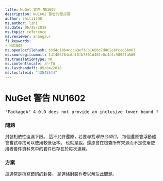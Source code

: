 ```yaml
---
title: NuGet 警告 NU1602
description: NU1602 警告的程式碼
author: zhili1208
ms.author: lzhi
ms.date: 06/25/2018
ms.topic: reference
ms.reviewer: anangaur
f1_keywords:
- NU1602
ms.openlocfilehash: 6bd4c18b4ccca3ef3db1660d7d862ebfccd5b067
ms.sourcegitcommit: 1d1406764c6af5fb7801d462e0c4afc9092fa569
ms.translationtype: MT
ms.contentlocale: zh-TW
ms.lasthandoff: 09/04/2018
ms.locfileid: "43545544"
---
```

# <a name="nuget-warning-nu1602"></a>NuGet 警告 NU1602

<pre>'PackageA' 4.0.0 does not provide an inclusive lower bound for dependency 'PackageB' (> 3.5.0). An approximate best match of 3.6.0 was resolved.</pre>

### <a name="issue"></a>問題
封裝相依性遺漏下限。 這不允許還原，若要尋找*最符合項目*。 每個還原會浮動體會嘗試尋找可以使用較低版本。 也就是說，還原會在檢查所有來源而不是使用使用者套件資料夾中的套件已存在於每次連線。

### <a name="solution"></a>方案
這通常是撰寫錯誤的封裝。 請連絡封裝作者以解決此問題。